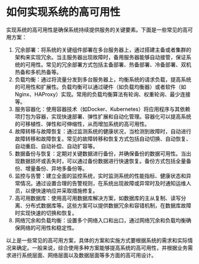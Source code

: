 # 如何实现系统的高可用性

<font style="color:rgb(0, 0, 0);background-color:rgb(248, 248, 248);">实现系统的高可用性是确保系统持续提供服务的关键要素。下面是一些常见的高可用方案：</font>

1. <font style="color:rgb(0, 0, 0);background-color:rgb(248, 248, 248);">冗余部署：将系统的关键组件部署在多台服务器上，通过搭建主备或者集群的架构来实现冗余。当主服务器出现故障时，备用服务器能够自动接管，保证系统的可用性。常见的冗余部署方式包括主备部署、热备部署、冷备部署、双机热备和多机热备等。</font>
2. <font style="color:rgb(0, 0, 0);background-color:rgb(248, 248, 248);">负载均衡：通过将流量分发到多台服务器上，均衡系统的请求负载，提高系统的可用性和扩展性。负载均衡可以通过硬件（如负载均衡器）或者软件（如Nginx、HAProxy）实现。常用的负载均衡算法有轮询、权重轮询、最少连接等。</font>
3. <font style="color:rgb(0, 0, 0);background-color:rgb(248, 248, 248);">服务容器化：使用容器技术（如Docker、Kubernetes）将应用程序与其依赖项打包为容器，实现快速部署、弹性扩展和自动化管理。容器化可以提高系统的可移植性、弹性和可伸缩性，从而增加系统的高可用性。</font>
4. <font style="color:rgb(0, 0, 0);background-color:rgb(248, 248, 248);">故障转移与故障恢复：通过监测系统的健康状况，当检测到故障时，自动进行故障转移和故障恢复。常见的故障转移和恢复方式包括自动切换、自动恢复、自动重启、自动补偿、自动扩容等。</font>
5. <font style="color:rgb(0, 0, 0);background-color:rgb(248, 248, 248);">数据备份与恢复：定期对关键数据进行备份，并确保备份的数据可用性。当出现数据损坏或丢失时，可以通过备份数据进行快速恢复。备份方式包括全量备份、增量备份、异地多备份等。</font>
6. <font style="color:rgb(0, 0, 0);background-color:rgb(248, 248, 248);">监控与告警：建立全面的监控系统，实时监测系统的性能指标、健康状态和异常情况。通过设置合理的告警规则，在系统出现故障或异常时及时通知运维人员，以便快速响应并采取措施修复。</font>
7. <font style="color:rgb(0, 0, 0);background-color:rgb(248, 248, 248);">高可用数据库：使用高可用数据库解决方案，如数据库的主从复制、读写分离、分布式数据库等。这些方案可以提供数据冗余和容错机制，在数据库故障时实现快速的切换和恢复。</font>
8. <font style="color:rgb(0, 0, 0);background-color:rgb(248, 248, 248);">网络冗余和负载均衡：设置多个网络入口和出口，通过网络冗余和负载均衡确保网络的可用性和稳定性。</font>

<font style="color:rgb(0, 0, 0);background-color:rgb(248, 248, 248);">以上是一些常见的高可用方案，具体的方案和实施方式要根据系统的需求和实际情况来确定。一般来说，综合使用多种方案能够提高系统的高可用性，并根据业务需求进行系统层面、网络层面以及数据层面等多方面的高可用设计。</font>

